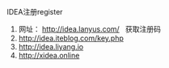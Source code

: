 IDEA注册register

1. 网址： http://idea.lanyus.com/   获取注册码
2. http://idea.iteblog.com/key.php
3. http://idea.liyang.io
4. http://xidea.online
